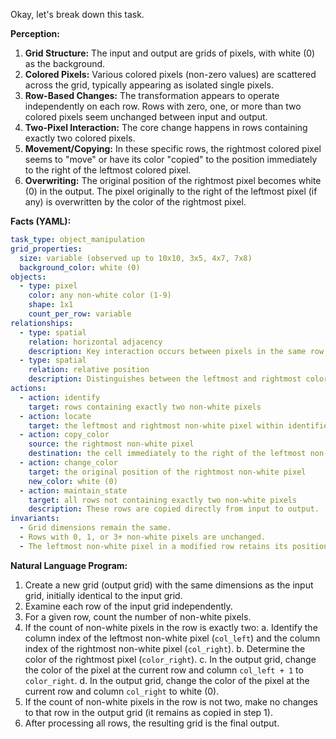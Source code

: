 Okay, let's break down this task.

**Perception:**

1.  **Grid Structure:** The input and output are grids of pixels, with white (0) as the background.
2.  **Colored Pixels:** Various colored pixels (non-zero values) are scattered across the grid, typically appearing as isolated single pixels.
3.  **Row-Based Changes:** The transformation appears to operate independently on each row. Rows with zero, one, or more than two colored pixels seem unchanged between input and output.
4.  **Two-Pixel Interaction:** The core change happens in rows containing exactly two colored pixels.
5.  **Movement/Copying:** In these specific rows, the rightmost colored pixel seems to "move" or have its color "copied" to the position immediately to the right of the leftmost colored pixel.
6.  **Overwriting:** The original position of the rightmost pixel becomes white (0) in the output. The pixel originally to the right of the leftmost pixel (if any) is overwritten by the color of the rightmost pixel.

**Facts (YAML):**


```yaml
task_type: object_manipulation
grid_properties:
  size: variable (observed up to 10x10, 3x5, 4x7, 7x8)
  background_color: white (0)
objects:
  - type: pixel
    color: any non-white color (1-9)
    shape: 1x1
    count_per_row: variable
relationships:
  - type: spatial
    relation: horizontal adjacency
    description: Key interaction occurs between pixels in the same row.
  - type: spatial
    relation: relative position
    description: Distinguishes between the leftmost and rightmost colored pixel within a row.
actions:
  - action: identify
    target: rows containing exactly two non-white pixels
  - action: locate
    target: the leftmost and rightmost non-white pixel within identified rows
  - action: copy_color
    source: the rightmost non-white pixel
    destination: the cell immediately to the right of the leftmost non-white pixel
  - action: change_color
    target: the original position of the rightmost non-white pixel
    new_color: white (0)
  - action: maintain_state
    target: all rows not containing exactly two non-white pixels
    description: These rows are copied directly from input to output.
invariants:
  - Grid dimensions remain the same.
  - Rows with 0, 1, or 3+ non-white pixels are unchanged.
  - The leftmost non-white pixel in a modified row retains its position and color.
```


**Natural Language Program:**

1.  Create a new grid (output grid) with the same dimensions as the input grid, initially identical to the input grid.
2.  Examine each row of the input grid independently.
3.  For a given row, count the number of non-white pixels.
4.  If the count of non-white pixels in the row is exactly two:
    a.  Identify the column index of the leftmost non-white pixel (`col_left`) and the column index of the rightmost non-white pixel (`col_right`).
    b.  Determine the color of the rightmost pixel (`color_right`).
    c.  In the output grid, change the color of the pixel at the current row and column `col_left + 1` to `color_right`.
    d.  In the output grid, change the color of the pixel at the current row and column `col_right` to white (0).
5.  If the count of non-white pixels in the row is not two, make no changes to that row in the output grid (it remains as copied in step 1).
6.  After processing all rows, the resulting grid is the final output.